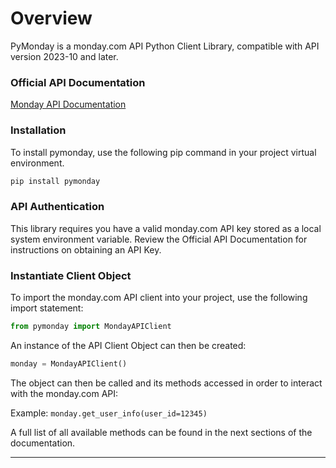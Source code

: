 # Overview

PyMonday is a monday.com API Python Client Library, compatible with API version 2023-10 and later.

### Official API Documentation

<a href='https://developer.monday.com/api-reference/docs/basics'>Monday API Documentation</a>

### Installation

To install pymonday, use the following pip command in your project virtual environment.

```bash
pip install pymonday
```

### API Authentication

This library requires you have a valid monday.com API key stored as a local system environment variable. 
Review the Official API Documentation for instructions on obtaining an API Key. 

### Instantiate Client Object

To import the monday.com API client into your project, use the following import statement:
```python
from pymonday import MondayAPIClient
```

An instance of the API Client Object can then be created:
```python
monday = MondayAPIClient()
```

The object can then be called and its methods accessed in order to interact with the monday.com API:

Example:
```monday.get_user_info(user_id=12345)```

A full list of all available methods can be found in the next sections of the documentation.

---


